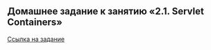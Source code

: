 ## Домашнее задание к занятию «2.1. Servlet Containers»
[Ссылка на задание](https://github.com/netology-code/jspr-homeworks/tree/master/04_servlets)
